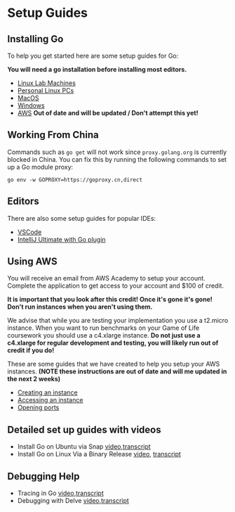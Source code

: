 # Setup Guides

## Installing Go
To help you get started here are some setup guides for Go:

**You will need a go installation before installing most editors.**

- [Linux Lab Machines](go-install/lab-machines.md)
- [Personal Linux PCs](go-install/linux.md)
- [MacOS](go-install/mac.md)
- [Windows](go-install/windows.md)
- [AWS](go-install/aws.md) **Out of date and will be updated / Don't attempt this yet!**

## Working From China

Commands such as `go get` will not work since `proxy.golang.org` is currently blocked in China. You can fix this by running the following commands to set up a Go module proxy:

```
go env -w GOPROXY=https://goproxy.cn,direct
```

## Editors

There are also some setup guides for popular IDEs:

- [VSCode](editors/vscode.md)
- [IntelliJ Ultimate with Go plugin](https://www.jetbrains.com/help/idea/go-plugin.html)

## Using AWS

You will receive an email from AWS Academy to setup your account. Complete the application to get access to your account and $100 of credit.

**It is important that you look after this credit! Once it's gone it's gone! Don't run instances when you aren't using them.**

We advise that while you are testing your implementation you use a t2.micro instance. When you want to run benchmarks on your Game of Life coursework you should use a c4.xlarge instance. **Do not just use a c4.xlarge for regular development and testing, you will likely run out of credit if you do!**

These are some guides that we have created to help you setup your AWS instances. **(NOTE these instructions are out of date and will me updated in the next 2 weeks)**


- [Creating an instance](aws/create-instance.md)
- [Accessing an instance](aws/access-instance.md)
- [Opening ports](aws/ports.md)

## Detailed set up guides with videos

- Install Go on Ubuntu via Snap [video](https://www.ole.bris.ac.uk/bbcswebdav/courses/COMS20008_2020_TB-1/CONTENT_2020/tuts/InstallGoOnUbuntuViaSnap/Install_Go_on_Linux_via_Snap.mp4),[transcript](https://www.ole.bris.ac.uk/bbcswebdav/courses/COMS20008_2020_TB-1/CONTENT_2020/tuts/InstallGoOnUbuntuViaSnap/snap.htm)
- Install Go on Linux Via a Binary Release [video](https://www.ole.bris.ac.uk/bbcswebdav/courses/COMS20008_2020_TB-1/CONTENT_2020/tuts/InstallGoOnLinuxViaABinary%20Release/Install_Go_on_Linux_via_a_binaryRelease.mp4), [transcript](https://www.ole.bris.ac.uk/bbcswebdav/courses/COMS20008_2020_TB-1/CONTENT_2020/tuts/InstallGoOnLinuxViaABinary%20Release/binary.htm)

## Debugging Help

- Tracing in Go [video](https://www.ole.bris.ac.uk/bbcswebdav/courses/COMS20008_2020_TB-1/CONTENT_2020/tuts/TracingInGo/HowToMakeAtraceOfMultipleThreads.mp4),[transcript](https://www.ole.bris.ac.uk/bbcswebdav/courses/COMS20008_2020_TB-1/CONTENT_2020/tuts/TracingInGo/tracing.htm)
- Debugging with Delve [video](https://www.ole.bris.ac.uk/bbcswebdav/courses/COMS20008_2020_TB-1/CONTENT_2020/tuts/DebuggingWithDelve/debugging_with_delve_1.mp4),[transcript](https://www.ole.bris.ac.uk/bbcswebdav/courses/COMS20008_2020_TB-1/CONTENT_2020/tuts/DebuggingWithDelve/delve.htm)

